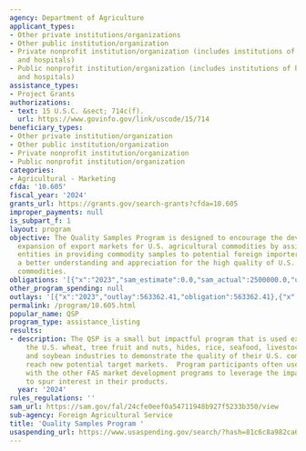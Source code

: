 ```yaml
---
agency: Department of Agriculture
applicant_types:
- Other private institutions/organizations
- Other public institution/organization
- Private nonprofit institution/organization (includes institutions of higher education
  and hospitals)
- Public nonprofit institution/organization (includes institutions of higher education
  and hospitals)
assistance_types:
- Project Grants
authorizations:
- text: 15 U.S.C. &sect; 714c(f).
  url: https://www.govinfo.gov/link/uscode/15/714
beneficiary_types:
- Other private institution/organization
- Other public institution/organization
- Private nonprofit institution/organization
- Public nonprofit institution/organization
categories:
- Agricultural - Marketing
cfda: '10.605'
fiscal_year: '2024'
grants_url: https://grants.gov/search-grants?cfda=10.605
improper_payments: null
is_subpart_f: 1
layout: program
objective: The Quality Samples Program is designed to encourage the development and
  expansion of export markets for U.S. agricultural commodities by assisting U.S.
  entities in providing commodity samples to potential foreign importers to promote
  a better understanding and appreciation for the high quality of U.S. agricultural
  commodities.
obligations: '[{"x":"2023","sam_estimate":0.0,"sam_actual":2500000.0,"usa_spending_actual":563362.41},{"x":"2024","sam_estimate":0.0,"sam_actual":2500000.0,"usa_spending_actual":911389.68},{"x":"2025","sam_estimate":0.0,"sam_actual":2500000.0,"usa_spending_actual":441568.0}]'
other_program_spending: null
outlays: '[{"x":"2023","outlay":563362.41,"obligation":563362.41},{"x":"2024","outlay":834336.5,"obligation":911389.68},{"x":"2025","outlay":441568.0,"obligation":441568.0}]'
permalink: /program/10.605.html
popular_name: QSP
program_type: assistance_listing
results:
- description: The QSP is a small but impactful program that is used extensively by
    the U.S. wheat, tree fruit and nuts, hides, rice, seafood, livestock genetics,
    and soybean industries to demonstrate the quality of their U.S. commodities and
    reach new potential target markets.  Program participants often use QSP in conjunction
    with the other FAS market development programs to leverage the impact of the samples
    to spur interest in their products.
  year: '2024'
rules_regulations: ''
sam_url: https://sam.gov/fal/24cfe0eef0a54711948b927f5233b350/view
sub-agency: Foreign Agricultural Service
title: 'Quality Samples Program '
usaspending_url: https://www.usaspending.gov/search/?hash=81c6c8a982ca68bc62bc760d672110a0
---
```

